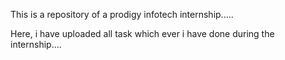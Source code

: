 This is a repository of a prodigy infotech internship.....

Here, i have uploaded all task which ever i have done during the internship....
